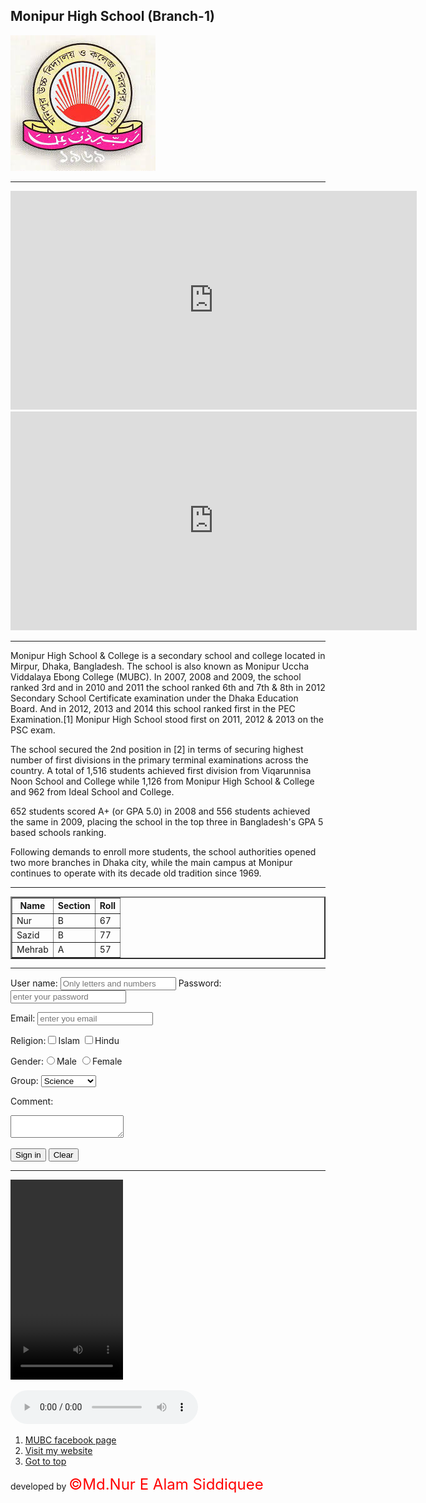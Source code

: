## Monipur High School (Branch-1)

![](index.jpg)

* * *

<vr><iframe src="https://en.wikipedia.org/wiki/Monipur_High_School_and_College" height="350px" width="650px" frameborder="0" allowfullscreen=""></iframe><iframe width="650" height="350" src="https://www.youtube.com/embed/IZtwZaw3k6k" frameborder="0" allow="accelerometer;
     autoplay; encrypted-media; gyroscope; picture-in-picture" allowfullscreen=""></iframe>

* * *

Monipur High School & College is a secondary school and college located in Mirpur, Dhaka, Bangladesh. The school is also known as Monipur Uccha Viddalaya Ebong College (MUBC). In 2007, 2008 and 2009, the school ranked 3rd and in 2010 and 2011 the school ranked 6th and 7th & 8th in 2012 Secondary School Certificate examination under the Dhaka Education Board. And in 2012, 2013 and 2014 this school ranked first in the PEC Examination.[1] Monipur High School stood first on 2011, 2012 & 2013 on the PSC exam.

The school secured the 2nd position in [2] in terms of securing highest number of first divisions in the primary terminal examinations across the country. A total of 1,516 students achieved first division from Viqarunnisa Noon School and College while 1,126 from Monipur High School & College and 962 from Ideal School and College.

652 students scored A+ (or GPA 5.0) in 2008 and 556 students achieved the same in 2009, placing the school in the top three in Bangladesh's GPA 5 based schools ranking.

Following demands to enroll more students, the school authorities opened two more branches in Dhaka city, while the main campus at Monipur continues to operate with its decade old tradition since 1969.

* * *

<title>Friends of MUBC</title>

<table border="2">

<tbody>

<tr>

<th>Name</th>

<th>Section</th>

<th>Roll</th>

</tr>

<tr>

<td>Nur</td>

<td>B</td>

<td>67</td>

</tr>

<tr>

<td>Sazid</td>

<td>B</td>

<td>77</td>

</tr>

<tr>

<td>Mehrab</td>

<td>A</td>

<td>57</td>

</tr>

</tbody>

</table>

* * *

<form><datalist id="Names"><option>Md.Nur E Alam Siddiquee</option> <option>Sazid Bin Saif</option> <option>Mehrab Hasan</option> <option>Ifterkhar Tanjim</option></datalist> User name: <input type="text" name="name" required-pattern="a-zA-Z0-9" list="Names" placeholder="Only letters and numbers">  
Password: <input type="password" name="password" placeholder="enter your password">  

Email: <input type="email" name="mail" placeholder="enter you email">  

Religion:<input type="checkbox" value="Islam" name="dhormo">Islam <input type="checkbox" value="Hindu" name="dhormo">Hindu  

Gender:<input type="radio" value="male" name="gender">Male <input type="radio" value="female" name="gender">Female  

Group: <select><option>Science</option> <option>Commerce</option></select>  

Comment:  
<textarea style="font-family: Arial;" maxlength="100"></textarea>  

<input type="submit" value="Sign in"> <input type="reset" value="Clear"></form>

* * *

<video height="320" width="180" controls=""><source src="Free.mp4" type="video/mp4"></video> 

<audio controls=""><source src="bensound-summer.mp3" type="audio/mpeg"></audio>

1.  [MUBC facebook page](https://www.facebook.com/mhsc.edu/)
2.  [Visit my website](https://md-nur.github.io/Porfolio/)
3.  <a href="">Got to top</a>

developed by <font color="red" size="5">©Md.Nur E Alam Siddiquee</font></vr>